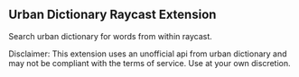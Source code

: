 ## Urban Dictionary Raycast Extension

Search urban dictionary for words from within raycast.

Disclaimer: This extension uses an unofficial api from urban dictionary and may not be compliant with the terms of service. Use at your own discretion.